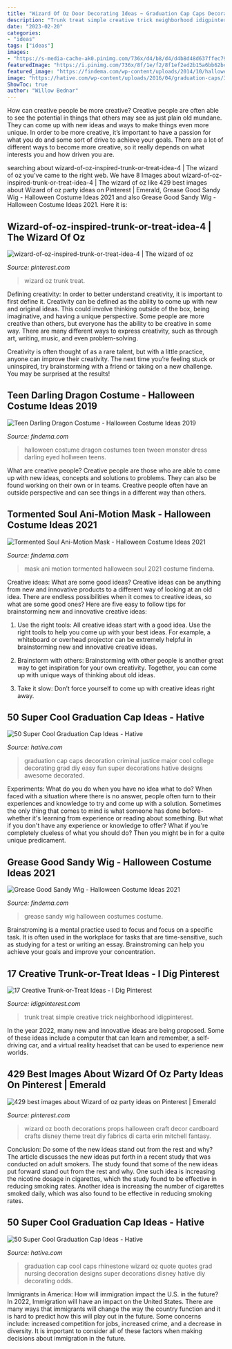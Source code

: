 ```yaml
---
title: "Wizard Of Oz Door Decorating Ideas ~ Graduation Cap Caps Decoration Criminal Justice Major Cool College Decorating Grad Diy Easy Fun Super Decorations Hative Designs Awesome Decorated"
description: "Trunk treat simple creative trick neighborhood idigpinterest"
date: "2023-02-20"
categories:
- "ideas"
tags: ["ideas"]
images:
- "https://s-media-cache-ak0.pinimg.com/736x/d4/b8/d4/d4b8d48d637ffec797f3d6eec63f92c3.jpg"
featuredImage: "https://i.pinimg.com/736x/8f/1e/f2/8f1ef2ed2b15a6bb62bc12a8e55579f1.jpg"
featured_image: "https://findema.com/wp-content/uploads/2014/10/halloween_201410422.jpg"
image: "https://hative.com/wp-content/uploads/2016/04/graduation-caps/34-super-cool-graduation-cap-ideas.jpg"
ShowToc: true
author: "Willow Bednar"
---
```



How can creative people be more creative?
Creative people are often able to see the potential in things that others may see as just plain old mundane. They can come up with new ideas and ways to make things even more unique. In order to be more creative, it’s important to have a passion for what you do and some sort of drive to achieve your goals. There are a lot of different ways to become more creative, so it really depends on what interests you and how driven you are.

	

		
searching about wizard-of-oz-inspired-trunk-or-treat-idea-4 | The wizard of oz you've came to the right web. We have 8 Images about wizard-of-oz-inspired-trunk-or-treat-idea-4 | The wizard of oz like 429 best images about Wizard of oz party ideas on Pinterest | Emerald, Grease Good Sandy Wig - Halloween Costume Ideas 2021 and also Grease Good Sandy Wig - Halloween Costume Ideas 2021. Here it is:
		
    
## Wizard-of-oz-inspired-trunk-or-treat-idea-4 | The Wizard Of Oz

<img loading=lazy src="https://i.pinimg.com/736x/8f/1e/f2/8f1ef2ed2b15a6bb62bc12a8e55579f1.jpg" onerror="this.onerror=null;this.src='https://tse3.mm.bing.net/th?id=OIP.xIHidsqc66VJaP4OjEXvIwHaJ3&amp;pid=15.1';" alt="wizard-of-oz-inspired-trunk-or-treat-idea-4 | The wizard of oz">

_Source: pinterest.com_

>wizard oz trunk treat. 

	

Defining creativity:
In order to better understand creativity, it is important to first define it. Creativity can be defined as the ability to come up with new and original ideas. This could involve thinking outside of the box, being imaginative, and having a unique perspective.
Some people are more creative than others, but everyone has the ability to be creative in some way. There are many different ways to express creativity, such as through art, writing, music, and even problem-solving.

Creativity is often thought of as a rare talent, but with a little practice, anyone can improve their creativity. The next time you’re feeling stuck or uninspired, try brainstorming with a friend or taking on a new challenge. You may be surprised at the results!

    
## Teen Darling Dragon Costume - Halloween Costume Ideas 2019

<img loading=lazy src="http://findema.com/wp-content/uploads/2014/10/halloween_20145991.jpg" onerror="this.onerror=null;this.src='https://tse1.mm.bing.net/th?id=OIP.kc__fdvBMLJxJsuthOIKBAHaKl&amp;pid=15.1';" alt="Teen Darling Dragon Costume - Halloween Costume Ideas 2019">

_Source: findema.com_

>halloween costume dragon costumes teen tween monster dress darling eyed hollween teens. 

	

What are creative people?
Creative people are those who are able to come up with new ideas, concepts and solutions to problems. They can also be found working on their own or in teams. Creative people often have an outside perspective and can see things in a different way than others.

    
## Tormented Soul Ani-Motion Mask - Halloween Costume Ideas 2021

<img loading=lazy src="https://findema.com/wp-content/uploads/2014/10/halloween_20145604.jpg" onerror="this.onerror=null;this.src='https://tse4.mm.bing.net/th?id=OIP.aitss8-rV23iGzCSJD6T9wHaKl&amp;pid=15.1';" alt="Tormented Soul Ani-Motion Mask - Halloween Costume Ideas 2021">

_Source: findema.com_

>mask ani motion tormented halloween soul 2021 costume findema. 

	

Creative ideas: What are some good ideas?
Creative ideas can be anything from new and innovative products to a different way of looking at an old idea. There are endless possibilities when it comes to creative ideas, so what are some good ones? Here are five easy to follow tips for brainstorming new and innovative creative ideas:
1) Use the right tools: All creative ideas start with a good idea. Use the right tools to help you come up with your best ideas. For example, a whiteboard or overhead projector can be extremely helpful in brainstorming new and innovative creative ideas.

2) Brainstorm with others: Brainstorming with other people is another great way to get inspiration for your own creativity. Together, you can come up with unique ways of thinking about old ideas.

3) Take it slow: Don’t force yourself to come up with creative ideas right away.

    
## 50 Super Cool Graduation Cap Ideas - Hative

<img loading=lazy src="https://hative.com/wp-content/uploads/2016/04/graduation-caps/41-super-cool-graduation-cap-ideas.jpg" onerror="this.onerror=null;this.src='https://tse1.mm.bing.net/th?id=OIP.QstYom7PbX1hteAdxmhTuQHaJ4&amp;pid=15.1';" alt="50 Super Cool Graduation Cap Ideas - Hative">

_Source: hative.com_

>graduation cap caps decoration criminal justice major cool college decorating grad diy easy fun super decorations hative designs awesome decorated. 

	

Experiments: What do you do when you have no idea what to do?
When faced with a situation where there is no answer, people often turn to their experiences and knowledge to try and come up with a solution. Sometimes the only thing that comes to mind is what someone has done before- whether it's learning from experience or reading about something. But what if you don't have any experience or knowledge to offer? What if you're completely clueless of what you should do? Then you might be in for a quite unique predicament.

    
## Grease Good Sandy Wig - Halloween Costume Ideas 2021

<img loading=lazy src="https://findema.com/wp-content/uploads/2014/10/halloween_201410422.jpg" onerror="this.onerror=null;this.src='https://tse4.mm.bing.net/th?id=OIP.kWFoHdm3FEvP4tlvdf4_FwHaKl&amp;pid=15.1';" alt="Grease Good Sandy Wig - Halloween Costume Ideas 2021">

_Source: findema.com_

>grease sandy wig halloween costumes costume. 

	

Brainstroming is a mental practice used to focus and focus on a specific task. It is often used in the workplace for tasks that are time-sensitive, such as studying for a test or writing an essay. Brainstroming can help you achieve your goals and improve your concentration.

    
## 17 Creative Trunk-or-Treat Ideas - I Dig Pinterest

<img loading=lazy src="https://www.idigpinterest.com/wp-content/uploads/2013/10/simple.jpg" onerror="this.onerror=null;this.src='https://tse4.mm.bing.net/th?id=OIP.2bqXEdqXp4GGrkhW7Une7gHaGs&amp;pid=15.1';" alt="17 Creative Trunk-or-Treat Ideas - I Dig Pinterest">

_Source: idigpinterest.com_

>trunk treat simple creative trick neighborhood idigpinterest. 

	

In the year 2022, many new and innovative ideas are being proposed. Some of these ideas include a computer that can learn and remember, a self-driving car, and a virtual reality headset that can be used to experience new worlds.

    
## 429 Best Images About Wizard Of Oz Party Ideas On Pinterest | Emerald

<img loading=lazy src="https://s-media-cache-ak0.pinimg.com/736x/d4/b8/d4/d4b8d48d637ffec797f3d6eec63f92c3.jpg" onerror="this.onerror=null;this.src='https://tse1.mm.bing.net/th?id=OIP.mwDCb0g-4wrUbLlMvfERlAHaJ3&amp;pid=15.1';" alt="429 best images about Wizard of oz party ideas on Pinterest | Emerald">

_Source: pinterest.com_

>wizard oz booth decorations props halloween craft decor cardboard crafts disney theme treat diy fabrics di carta erin mitchell fantasy. 

	

Conclusion: Do some of the new ideas stand out from the rest and why?
The article discusses the new ideas put forth in a recent study that was conducted on adult smokers. The study found that some of the new ideas put forward stand out from the rest and why. One such idea is increasing the nicotine dosage in cigarettes, which the study found to be effective in reducing smoking rates. Another idea is increasing the number of cigarettes smoked daily, which was also found to be effective in reducing smoking rates.

    
## 50 Super Cool Graduation Cap Ideas - Hative

<img loading=lazy src="https://hative.com/wp-content/uploads/2016/04/graduation-caps/34-super-cool-graduation-cap-ideas.jpg" onerror="this.onerror=null;this.src='https://tse3.mm.bing.net/th?id=OIP.1zRW9bOs0xOOQuJXh4h39gHaNK&amp;pid=15.1';" alt="50 Super Cool Graduation Cap Ideas - Hative">

_Source: hative.com_

>graduation cap cool caps rhinestone wizard oz quote quotes grad nursing decoration designs super decorations disney hative diy decorating odds. 

	

Immigrants in America: How will immigration impact the U.S. in the future?
In 2022, Immigration will have an impact on the United States. There are many ways that immigrants will change the way the country function and it is hard to predict how this will play out in the future. Some concerns include: increased competition for jobs, increased crime, and a decrease in diversity. It is important to consider all of these factors when making decisions about immigration in the future.

